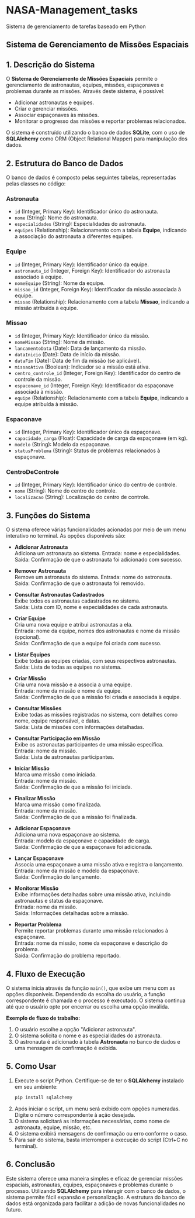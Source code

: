 # NASA-Management_tasks
Sistema de gerenciamento de tarefas baseado em Python
## Sistema de Gerenciamento de Missões Espaciais

## 1. Descrição do Sistema

O **Sistema de Gerenciamento de Missões Espaciais** permite o gerenciamento de astronautas, equipes, missões, espaçonaves e problemas durante as missões. Através deste sistema, é possível:

- Adicionar astronautas e equipes.
- Criar e gerenciar missões.
- Associar espaçonaves às missões.
- Monitorar o progresso das missões e reportar problemas relacionados.

O sistema é construído utilizando o banco de dados **SQLite**, com o uso de **SQLAlchemy** como ORM (Object Relational Mapper) para manipulação dos dados.

## 2. Estrutura do Banco de Dados

O banco de dados é composto pelas seguintes tabelas, representadas pelas classes no código:

### **Astronauta**
- `id` (Integer, Primary Key): Identificador único do astronauta.
- `nome` (String): Nome do astronauta.
- `especialidades` (String): Especialidades do astronauta.
- `equipes` (Relationship): Relacionamento com a tabela **Equipe**, indicando a associação do astronauta a diferentes equipes.

### **Equipe**
- `id` (Integer, Primary Key): Identificador único da equipe.
- `astronauta_id` (Integer, Foreign Key): Identificador do astronauta associado à equipe.
- `nomeEquipe` (String): Nome da equipe.
- `missao_id` (Integer, Foreign Key): Identificador da missão associada à equipe.
- `missao` (Relationship): Relacionamento com a tabela **Missao**, indicando a missão atribuída à equipe.

### **Missao**
- `id` (Integer, Primary Key): Identificador único da missão.
- `nomeMissao` (String): Nome da missão.
- `lancamentoData` (Date): Data de lançamento da missão.
- `dataInicio` (Date): Data de início da missão.
- `dataFim` (Date): Data de fim da missão (se aplicável).
- `missaoAtiva` (Boolean): Indicador se a missão está ativa.
- `centro_controle_id` (Integer, Foreign Key): Identificador do centro de controle da missão.
- `espaconave_id` (Integer, Foreign Key): Identificador da espaçonave associada à missão.
- `equipe` (Relationship): Relacionamento com a tabela **Equipe**, indicando a equipe atribuída à missão.

### **Espaconave**
- `id` (Integer, Primary Key): Identificador único da espaçonave.
- `capacidade_carga` (Float): Capacidade de carga da espaçonave (em kg).
- `modelo` (String): Modelo da espaçonave.
- `statusProblema` (String): Status de problemas relacionados à espaçonave.

### **CentroDeControle**
- `id` (Integer, Primary Key): Identificador único do centro de controle.
- `nome` (String): Nome do centro de controle.
- `localizacao` (String): Localização do centro de controle.

## 3. Funções do Sistema

O sistema oferece várias funcionalidades acionadas por meio de um menu interativo no terminal. As opções disponíveis são:

- **Adicionar Astronauta**  
  Adiciona um astronauta ao sistema. Entrada: nome e especialidades.  
  Saída: Confirmação de que o astronauta foi adicionado com sucesso.

- **Remover Astronauta**  
  Remove um astronauta do sistema. Entrada: nome do astronauta.  
  Saída: Confirmação de que o astronauta foi removido.

- **Consultar Astronautas Cadastrados**  
  Exibe todos os astronautas cadastrados no sistema.  
  Saída: Lista com ID, nome e especialidades de cada astronauta.

- **Criar Equipe**  
  Cria uma nova equipe e atribui astronautas a ela.  
  Entrada: nome da equipe, nomes dos astronautas e nome da missão (opcional).  
  Saída: Confirmação de que a equipe foi criada com sucesso.

- **Listar Equipes**  
  Exibe todas as equipes criadas, com seus respectivos astronautas.  
  Saída: Lista de todas as equipes no sistema.

- **Criar Missão**  
  Cria uma nova missão e a associa a uma equipe.  
  Entrada: nome da missão e nome da equipe.  
  Saída: Confirmação de que a missão foi criada e associada à equipe.

- **Consultar Missões**  
  Exibe todas as missões registradas no sistema, com detalhes como nome, equipe responsável, e datas.  
  Saída: Lista de missões com informações detalhadas.

- **Consultar Participação em Missão**  
  Exibe os astronautas participantes de uma missão específica.  
  Entrada: nome da missão.  
  Saída: Lista de astronautas participantes.

- **Iniciar Missão**  
  Marca uma missão como iniciada.  
  Entrada: nome da missão.  
  Saída: Confirmação de que a missão foi iniciada.

- **Finalizar Missão**  
  Marca uma missão como finalizada.  
  Entrada: nome da missão.  
  Saída: Confirmação de que a missão foi finalizada.

- **Adicionar Espaçonave**  
  Adiciona uma nova espaçonave ao sistema.  
  Entrada: modelo da espaçonave e capacidade de carga.  
  Saída: Confirmação de que a espaçonave foi adicionada.

- **Lançar Espaçonave**  
  Associa uma espaçonave a uma missão ativa e registra o lançamento.  
  Entrada: nome da missão e modelo da espaçonave.  
  Saída: Confirmação do lançamento.

- **Monitorar Missão**  
  Exibe informações detalhadas sobre uma missão ativa, incluindo astronautas e status da espaçonave.  
  Entrada: nome da missão.  
  Saída: Informações detalhadas sobre a missão.

- **Reportar Problema**  
  Permite reportar problemas durante uma missão relacionados à espaçonave.  
  Entrada: nome da missão, nome da espaçonave e descrição do problema.  
  Saída: Confirmação do problema reportado.

## 4. Fluxo de Execução

O sistema inicia através da função `main()`, que exibe um menu com as opções disponíveis. Dependendo da escolha do usuário, a função correspondente é chamada e o processo é executado. O sistema continua até que o usuário opte por encerrar ou escolha uma opção inválida.

**Exemplo de fluxo de trabalho:**
1. O usuário escolhe a opção "Adicionar astronauta".
2. O sistema solicita o nome e as especialidades do astronauta.
3. O astronauta é adicionado à tabela **Astronauta** no banco de dados e uma mensagem de confirmação é exibida.

## 5. Como Usar

1. Execute o script Python. Certifique-se de ter o **SQLAlchemy** instalado em seu ambiente:
   ```bash
   pip install sqlalchemy
   ```
2. Após iniciar o script, um menu será exibido com opções numeradas. Digite o número correspondente à ação desejada.
3. O sistema solicitará as informações necessárias, como nome de astronauta, equipe, missão, etc.
4. O sistema exibirá mensagens de confirmação ou erro conforme o caso.
5. Para sair do sistema, basta interromper a execução do script (Ctrl+C no terminal).

## 6. Conclusão

Este sistema oferece uma maneira simples e eficaz de gerenciar missões espaciais, astronautas, equipes, espaçonaves e problemas durante o processo. Utilizando **SQLAlchemy** para interagir com o banco de dados, o sistema permite fácil expansão e personalização. A estrutura do banco de dados está organizada para facilitar a adição de novas funcionalidades no futuro.
